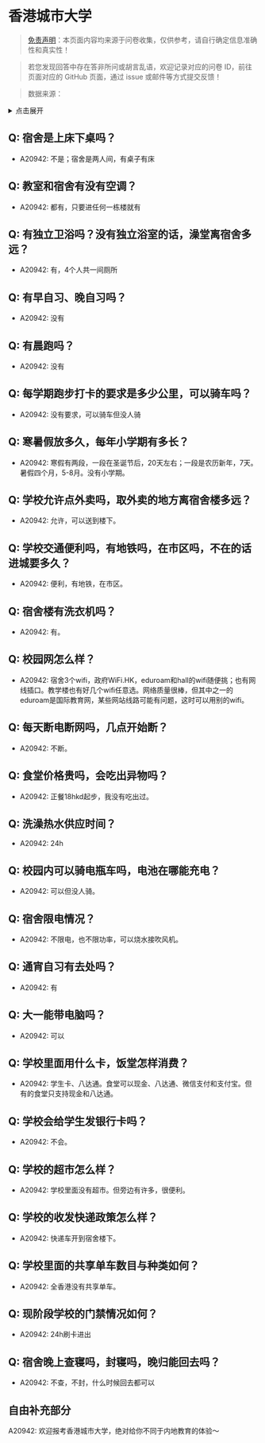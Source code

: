 # 香港城市大学

> [免责声明](https://colleges.chat/#_3)：本页面内容均来源于问卷收集，仅供参考，请自行确定信息准确性和真实性！

> 若您发现回答中存在答非所问或胡言乱语，欢迎记录对应的问卷 ID，前往页面对应的 GitHub 页面，通过 issue 或邮件等方式提交反馈！

> 数据来源：

<details><summary>点击展开</summary>
<ul>
<li>A20942: root@baipin.pw (2023 年 09 月)</li>
</ul>
</details>

## Q: 宿舍是上床下桌吗？

- A20942: 不是；宿舍是两人间，有桌子有床

## Q: 教室和宿舍有没有空调？

- A20942: 都有，只要进任何一栋楼就有

## Q: 有独立卫浴吗？没有独立浴室的话，澡堂离宿舍多远？

- A20942: 有，4个人共一间厕所

## Q: 有早自习、晚自习吗？

- A20942: 没有

## Q: 有晨跑吗？

- A20942: 没有

## Q: 每学期跑步打卡的要求是多少公里，可以骑车吗？

- A20942: 没有要求，可以骑车但没人骑

## Q: 寒暑假放多久，每年小学期有多长？

- A20942: 寒假有两段，一段在圣诞节后，20天左右；一段是农历新年，7天。暑假四个月，5-8月。没有小学期。

## Q: 学校允许点外卖吗，取外卖的地方离宿舍楼多远？

- A20942: 允许，可以送到楼下。

## Q: 学校交通便利吗，有地铁吗，在市区吗，不在的话进城要多久？

- A20942: 便利，有地铁，在市区。

## Q: 宿舍楼有洗衣机吗？

- A20942: 有。

## Q: 校园网怎么样？

- A20942: 宿舍3个wifi，政府WiFi.HK，eduroam和hall的wifi随便挑；也有网线插口。教学楼也有好几个wifi任意选。网络质量很棒，但其中之一的eduroam是国际教育网，某些网站线路可能有问题，这时可以用别的wifi。

## Q: 每天断电断网吗，几点开始断？

- A20942: 不断。

## Q: 食堂价格贵吗，会吃出异物吗？

- A20942: 正餐18hkd起步，我没有吃出过。

## Q: 洗澡热水供应时间？

- A20942: 24h

## Q: 校园内可以骑电瓶车吗，电池在哪能充电？

- A20942: 可以但没人骑。

## Q: 宿舍限电情况？

- A20942: 不限电，也不限功率，可以烧水接吹风机。

## Q: 通宵自习有去处吗？

- A20942: 有

## Q: 大一能带电脑吗？

- A20942: 可以

## Q: 学校里面用什么卡，饭堂怎样消费？

- A20942: 学生卡、八达通。食堂可以现金、八达通、微信支付和支付宝。但有的食堂只支持现金和八达通。

## Q: 学校会给学生发银行卡吗？

- A20942: 不会。

## Q: 学校的超市怎么样？

- A20942: 学校里面没有超市。但旁边有许多，很便利。

## Q: 学校的收发快递政策怎么样？

- A20942: 快递车开到宿舍楼下。

## Q: 学校里面的共享单车数目与种类如何？

- A20942: 全香港没有共享单车。

## Q: 现阶段学校的门禁情况如何？

- A20942: 24h刷卡进出

## Q: 宿舍晚上查寝吗，封寝吗，晚归能回去吗？

- A20942: 不查，不封，什么时候回去都可以

## 自由补充部分

A20942: 欢迎报考香港城市大学，绝对给你不同于内地教育的体验～